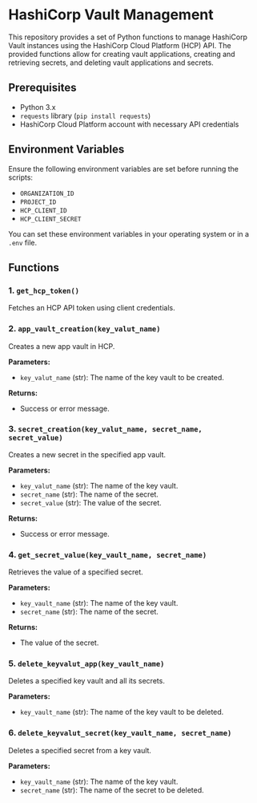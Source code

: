 # HashiCorp Vault Management

This repository provides a set of Python functions to manage HashiCorp Vault instances using the HashiCorp Cloud Platform (HCP) API. The provided functions allow for creating vault applications, creating and retrieving secrets, and deleting vault applications and secrets.

## Prerequisites

- Python 3.x
- `requests` library (`pip install requests`)
- HashiCorp Cloud Platform account with necessary API credentials

## Environment Variables

Ensure the following environment variables are set before running the scripts:

- `ORGANIZATION_ID`
- `PROJECT_ID`
- `HCP_CLIENT_ID`
- `HCP_CLIENT_SECRET`

You can set these environment variables in your operating system or in a `.env` file.

## Functions

### 1. `get_hcp_token()`

Fetches an HCP API token using client credentials.

### 2. `app_vault_creation(key_valut_name)`

Creates a new app vault in HCP.

**Parameters:**
- `key_valut_name` (str): The name of the key vault to be created.

**Returns:**
- Success or error message.

### 3. `secret_creation(key_valut_name, secret_name, secret_value)`

Creates a new secret in the specified app vault.

**Parameters:**
- `key_valut_name` (str): The name of the key vault.
- `secret_name` (str): The name of the secret.
- `secret_value` (str): The value of the secret.

**Returns:**
- Success or error message.

### 4. `get_secret_value(key_vault_name, secret_name)`

Retrieves the value of a specified secret.

**Parameters:**
- `key_vault_name` (str): The name of the key vault.
- `secret_name` (str): The name of the secret.

**Returns:**
- The value of the secret.

### 5. `delete_keyvalut_app(key_vault_name)`

Deletes a specified key vault and all its secrets.

**Parameters:**
- `key_vault_name` (str): The name of the key vault to be deleted.

### 6. `delete_keyvalut_secret(key_vault_name, secret_name)`

Deletes a specified secret from a key vault.

**Parameters:**
- `key_vault_name` (str): The name of the key vault.
- `secret_name` (str): The name of the secret to be deleted.
